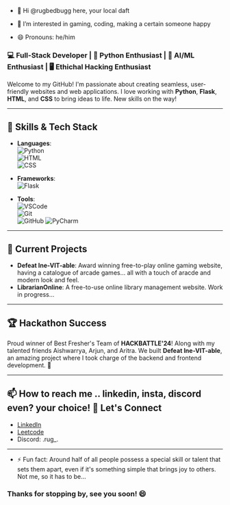 
- 👋 Hi @rugbedbugg here, your local daft

- 👀 I’m interested in gaming, coding, making a certain someone happy

- 😄 Pronouns: he/him

### 💻 Full-Stack Developer | 🐍 Python Enthusiast | 🤖 AI/ML Enthusiast | 🖥️ Ethichal Hacking Enthusiast 

Welcome to my GitHub! I'm passionate about creating seamless, user-friendly websites and web applications. I love working with **Python**, **Flask**, **HTML**, and **CSS** to bring ideas to life. New skills on the way!

---

## 🚀 Skills & Tech Stack

- **Languages**:  
  ![Python](https://img.shields.io/badge/-Python-3776AB?style=flat&logo=python&logoColor=white)  
  ![HTML](https://img.shields.io/badge/-HTML-E34F26?style=flat&logo=html5&logoColor=white)  
  ![CSS](https://img.shields.io/badge/-CSS-1572B6?style=flat&logo=css3&logoColor=white)

- **Frameworks**:  
  ![Flask](https://img.shields.io/badge/-Flask-000000?style=flat&logo=flask&logoColor=white)

- **Tools**:  
  ![VSCode](https://img.shields.io/badge/-VSCode-007ACC?style=flat&logo=visual-studio-code&logoColor=white)  
  ![Git](https://img.shields.io/badge/-Git-F05032?style=flat&logo=git&logoColor=white)  
  ![GitHub](https://img.shields.io/badge/-GitHub-181717?style=flat&logo=github&logoColor=white)
  ![PyCharm](https://img.shields.io/badge/-PyCharm-000000?style=flat&logo=pycharm&logoColor=white)  

---

## 🎯 Current Projects

- **Defeat Ine-VIT-able**: Award winning free-to-play online gaming website, having a catalogue of arcade games... all with a touch of aracde and modern look and feel. 
- **LibrarianOnline**: A free-to-use online library management website. Work in progress...

---

## 🏆 Hackathon Success

Proud winner of Best Fresher's Team of **HACKBATTLE'24**! Along with my talented friends Aishwarrya, Arjun, and Aritra. We built **Defeat Ine-VIT-able**,  an amazing project where I took charge of the backend and frontend development. 🎉

---

##  📫 How to reach me .. linkedin, insta, discord even? your choice! 🔗 Let's Connect

- [LinkedIn](https://www.linkedin.com/in/partha-gogoi-736241308/)
- [Leetcode](https://leetcode.com/u/oxide_1/)
- Discord: .rug_.

---

- ⚡ Fun fact: Around half of all people possess a special skill or talent that sets them apart, even if it's something simple that brings joy to others. Not me, so it has to be...

### Thanks for stopping by, see you soon! 😄


<!---
rugbedbugg/rugbedbugg is a ✨ special ✨ repository because its `README.md` (this file) appears on your GitHub profile.
You can click the Preview link to take a look at your changes.
--->
